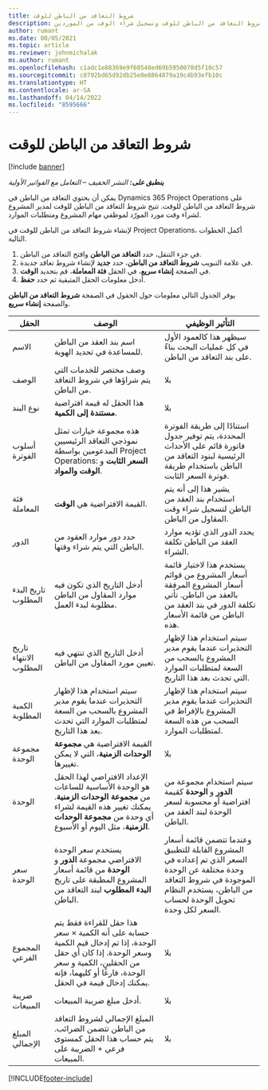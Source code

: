 ```yaml
---
title: شروط التعاقد من الباطن للوقت
description: يوضح هذا الموضوع كيفية تسجيل شروط التعاقد من الباطن للوقت وتسجيل شراء الوقت من الموردين.
author: rumant
ms.date: 08/05/2021
ms.topic: article
ms.reviewer: johnmichalak
ms.author: rumant
ms.openlocfilehash: c1adc1e88369e9f60548ed69b5950070d5f10c57
ms.sourcegitcommit: c0792bd65d92db25e0e8864879a19c4b93efb10c
ms.translationtype: HT
ms.contentlocale: ar-SA
ms.lasthandoff: 04/14/2022
ms.locfileid: "8595666"
---
```

# <a name="subcontract-lines-for-time"></a>شروط التعاقد من الباطن للوقت

[!include [banner](../../includes/dataverse-preview.md)]

_**ينطبق على:** النشر الخفيف – التعامل مع الفواتير الأولية_

يمكن أن يحتوي التعاقد من الباطن في Dynamics 365 Project Operations على شروط التعاقد من الباطن للوقت. تتيح شروط التعاقد من الباطن للوقت لمدير المشروع لشراء وقت مورد المورّد لموظفي مهام المشروع ومتطلبات الموارد.

لإنشاء شروط التعاقد من الباطن للوقت في Project Operations، أكمل الخطوات التالية.

1. في جزء التنقل، حدد **التعاقد من الباطن** وافتح التعاقد من الباطن.
2. في علامة التبويب **شروط التعاقد من الباطن**، حدد **جديد** لإنشاء شروط تعاقد جديدة.
3. في الصفحة **إنشاء سريع**، في الحقل **فئة المعاملة**، قم بتحديد **الوقت**.
4. أدخل معلومات الحقل المتبقية ثم حدد **حفظ**.

  يوفر الجدول التالي معلومات حول الحقول في الصفحة **شروط التعاقد من الباطن** والصفحة **إنشاء سريع**.

| **الحقل** | **الوصف** | **التأثير الوظيفي** |
| --- | --- | --- |
| الاسم  | اسم بند العقد من الباطن للمساعدة في تحديد الهوية. | سيظهر هذا كالعمود الأول في كل عمليات البحث بناءً على بند التعاقد من الباطن. |
| الوصف  | وصف مختصر للخدمات التي يتم شراؤها في شروط التعاقد من الباطن. |‏‫بلا |
| نوع البند |   هذا الحقل له قيمة افتراضية **مستندة إلى الكمية**.| ‏‫بلا |
| أسلوب الفوترة | هذه مجموعة خيارات تمثل نموذجي التعاقد الرئيسيين المدعومين بواسطة Project Operations: **السعر الثابت** و **الوقت والمواد**. | استنادًا إلى طريقة الفوترة المحددة، يتم توفير جدول فاتورة قائم على الأحداث الرئيسية لبنود التعاقد من الباطن باستخدام طريقة فوترة السعر الثابت. |
| فئة المعاملة | القيمة الافتراضية هي **الوقت**. | يشير هذا إلى أنه يتم استخدام بند العقد من الباطن لتسجيل شراء وقت المقاول من الباطن. |
| الدور | حدد دور موارد العقود من الباطن التي يتم شراء وقتها. | يحدد الدور الذي تؤديه موارد العقد من الباطن تكلفة الشراء. |
| تاريخ البدء المطلوب | أدخل التاريخ الذي تكون فيه موارد المقاول من الباطن مطلوبة لبدء العمل. | يستخدم هذا لاختيار قائمة أسعار المشروع من قوائم أسعار المشروع المرفقة بالعقد من الباطن. تأتي تكلفة الدور في بند العقد من الباطن من قائمة الأسعار هذه. |
| تاريخ الانتهاء المطلوب | أدخل التاريخ الذي تنتهي فيه تعيين مورد المقاول من الباطن. | سيتم استخدام هذا لإظهار التحذيرات عندما يقوم مدير المشروع بالسحب من السعة لمتطلبات الموارد التي تحدث بعد هذا التاريخ. |
| الكمية المطلوبة | سيتم استخدام هذا لإظهار التحذيرات عندما يقوم مدير المشروع بالسحب من السعة لمتطلبات الموارد التي تحدث بعد هذا التاريخ. | سيتم استخدام هذا لإظهار التحذيرات عندما يقوم مدير المشروع بالإفراط في السحب من هذه السعة لمتطلبات الموارد. |
| ‏‫مجموعة الوحدة‬ | القيمة الافتراضية هي **مجموعة الوحدات الزمنية**، التي لا يمكن تغييرها. | ‏‫بلا|
| الوحدة | الإعداد الافتراضي لهذا الحقل هو الوحدة الأساسية للساعات من **مجموعة الوحدات الزمنية**. يمكنك تغيير هذه القيمة لشراء أي وحدة من **مجموعة الوحدات الزمنية**، مثل اليوم أو الأسبوع. | سيتم استخدام مجموعة من **الدور** و **الوحدة** كقيمة افتراضية أو محسوبة لسعر الوحدة لبند العقد من الباطن. |
| سعر الوحدة | يستخدم سعر الوحدة الافتراضي مجموعة **الدور** و **الوحدة** من قائمة أسعار المشروع المطبقة على تاريخ **البدء المطلوب** لبند التعاقد من الباطن. | وعندما تتضمن قائمة أسعار المشروع القابلة للتطبيق السعر الذي تم إعداده في وحدة مختلفة عن الوحدة الموجودة في شروط التعاقد من الباطن، يستخدم النظام تحويل الوحدة لحساب السعر لكل وحدة. |
| المجموع الفرعي |    هذا حقل للقراءة فقط يتم حسابه على أنه الكمية × سعر الوحدة، إذا تم إدخال قيم الكمية وسعر الوحدة. إذا كان أي حقل من الحقلين، الكمية و سعر الوحدة، فارغًا أو كليهما، فإنه يمكنك إدخال قيمة في الحقل. | ‏‫بلا|
| ضريبة المبيعات |   أدخل مبلغ ضريبة المبيعات. |‏‫بلا |
| ‏‫المبلغ الإجمالي | المبلغ الإجمالي لشروط التعاقد من الباطن تتضمن الضرائب. يتم حساب هذا الحقل كمستوى فرعي + الضريبة على المبيعات.|‏‫بلا |

[!INCLUDE[footer-include](../../includes/footer-banner.md)]
